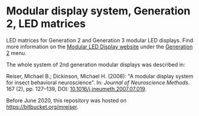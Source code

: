 # Modular display system, Generation 2, LED matrices

LED matrices for Generation 2 and Generation 3 modular LED displays. Find more information on the [Modular LED Display website](https://reiserlab.github.io/Modular-LED-Display/) under the [Generation 2](https://reiserlab.github.io/Modular-LED-Display/Generation%202) menu.

The whole system of 2nd generation modular displays was described in:

Reiser, Michael B.; Dickinson, Michael H. (2008): "A modular display system for insect behavioral neuroscience". In: *Journal of Neuroscience Methods*. 167 (2), pp.&nbsp;127–139, DOI: [10.1016/j.jneumeth.2007.07.019](https://doi.org/10.1016/j.jneumeth.2007.07.019).

Before June 2020, this repository was hosted on <https://bitbucket.org/mreiser>.
